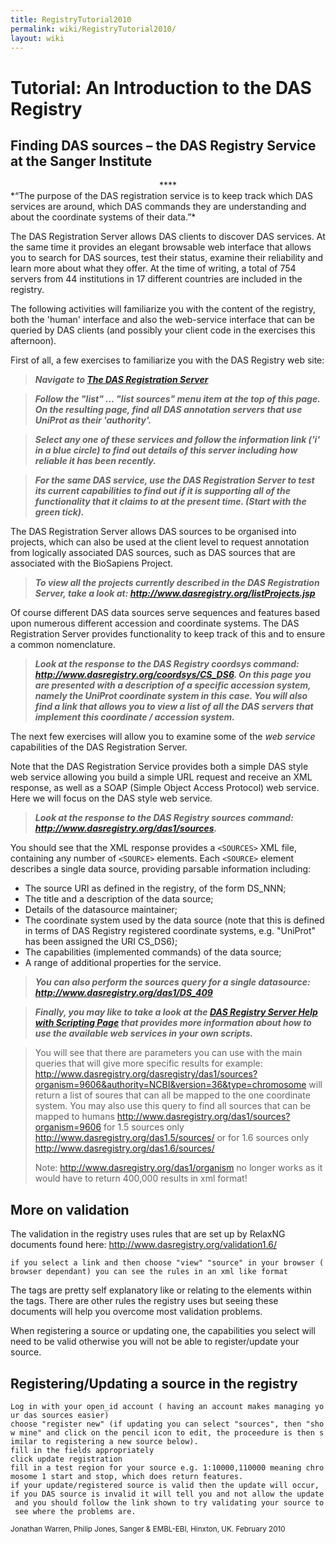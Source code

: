 ```yaml
---
title: RegistryTutorial2010
permalink: wiki/RegistryTutorial2010/
layout: wiki
---
```


Tutorial: An Introduction to the DAS Registry
=============================================

Finding DAS sources – the DAS Registry Service at the Sanger Institute
----------------------------------------------------------------------

<center>
**<http://www.dasregistry.org>**

</center>
*“The purpose of the DAS registration service is to keep track which DAS
services are around, which DAS commands they are understanding and about
the coordinate systems of their data.”*

The DAS Registration Server allows DAS clients to discover DAS services.
At the same time it provides an elegant browsable web interface that
allows you to search for DAS sources, test their status, examine their
reliability and learn more about what they offer. At the time of
writing, a total of 754 servers from 44 institutions in 17 different
countries are included in the registry.

The following activities will familiarize you with the content of the
registry, both the 'human' interface and also the web-service interface
that can be queried by DAS clients (and possibly your client code in the
exercises this afternoon).

First of all, a few exercises to familiarize you with the DAS Registry
web site:

> ***Navigate to [The DAS Registration
> Server](http://www.dasregistry.org)***

> ***Follow the "list" ... "list sources" menu item at the top of this
> page. On the resulting page, find all DAS annotation servers that use
> UniProt as their 'authority'.***

> ***Select any one of these services and follow the information link
> ('i' in a blue circle) to find out details of this server including
> how reliable it has been recently.***

> ***For the same DAS service, use the DAS Registration Server to test
> its current capabilities to find out if it is supporting all of the
> functionality that it claims to at the present time. (Start with the
> green tick).***

The DAS Registration Server allows DAS sources to be organised into
projects, which can also be used at the client level to request
annotation from logically associated DAS sources, such as DAS sources
that are associated with the BioSapiens Project.

> ***To view all the projects currently described in the DAS
> Registration Server, take a look at:
> <http://www.dasregistry.org/listProjects.jsp>***

Of course different DAS data sources serve sequences and features based
upon numerous different accession and coordinate systems. The DAS
Registration Server provides functionality to keep track of this and to
ensure a common nomenclature.

> ***Look at the response to the DAS Registry coordsys command:
> <http://www.dasregistry.org/coordsys/CS_DS6>. On this page you are
> presented with a description of a specific accession system, namely
> the UniProt coordinate system in this case. You will also find a link
> that allows you to view a list of all the DAS servers that implement
> this coordinate / accession system.***

The next few exercises will allow you to examine some of the *web
service* capabilities of the DAS Registration Server.

Note that the DAS Registration Service provides both a simple DAS style
web service allowing you build a simple URL request and receive an XML
response, as well as a SOAP (Simple Object Access Protocol) web service.
Here we will focus on the DAS style web service.

> ***Look at the response to the DAS Registry sources command:
> <http://www.dasregistry.org/das1/sources>.***

You should see that the XML response provides a `<SOURCES>` XML file,
containing any number of `<SOURCE>` elements. Each `<SOURCE>` element
describes a single data source, providing parsable information
including:

-   The source URI as defined in the registry, of the form DS\_NNN;
-   The title and a description of the data source;
-   Details of the datasource maintainer;
-   The coordinate system used by the data source (note that this is
    defined in terms of DAS Registry registered coordinate systems, e.g.
    "UniProt" has been assigned the URI CS\_DS6);
-   The capabilities (implemented commands) of the data source;
-   A range of additional properties for the service.

> ***You can also perform the sources query for a single datasource:
> <http://www.dasregistry.org/das1/DS_409>***

> ***Finally, you may like to take a look at the [DAS Registry Server
> Help with Scripting
> Page](http://www.dasregistry.org/help_scripting.jsp) that provides
> more information about how to use the available web services in your
> own scripts.***

> You will see that there are parameters you can use with the main
> queries that will give more specific results for example:
> <http://www.dasregistry.org/dasregistry/das1/sources?organism=9606&authority=NCBI&version=36&type=chromosome>
> will return a list of soures that can all be mapped to the one
> coordinate system. You may also use this query to find all sources
> that can be mapped to humans
> <http://www.dasregistry.org/das1/sources?organism=9606> for 1.5
> sources only <http://www.dasregistry.org/das1.5/sources/> or for 1.6
> sources only <http://www.dasregistry.org/das1.6/sources/>
>
> Note: <http://www.dasregistry.org/das1/organism> no longer works as it
> would have to return 400,000 results in xml format!

More on validation
------------------

The validation in the registry uses rules that are set up by RelaxNG
documents found here: <http://www.dasregistry.org/validation1.6/>

`if you select a link and then choose "view" "source" in your browser (browser dependant) you can see the rules in an xml like format`

The tags are pretty self explanatory like <zeroOrMore> or <optional>
relating to the elements within the tags. There are other rules the
registry uses but seeing these documents will help you overcome most
validation problems.

When registering a source or updating one, the capabilities you select
will need to be valid otherwise you will not be able to register/update
your source.

Registering/Updating a source in the registry
---------------------------------------------

`Log in with your open_id account ( having an account makes managing your das sources easier)`  
`choose "register new" (if updating you can select "sources", then "show mine" and click on the pencil icon to edit, the proceedure is then similar to registering a new source below).`  
`fill in the fields appropriately`  
`click update registration`  
`fill in a test region for your source e.g. 1:10000,110000 meaning chromosome 1 start and stop, which does return features.`  
`if your update/registered source is valid then the update will occur, if you DAS source is invalid it will tell you and not allow the update and you should follow the link shown to try validating your source to see where the problems are.`

<small>Jonathan Warren, Philip Jones, Sanger & EMBL-EBI, Hinxton, UK.
February 2010</small>
